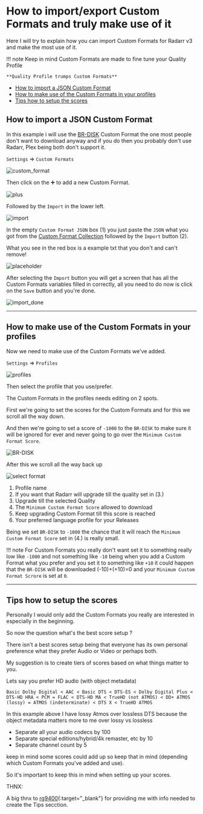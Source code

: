 # How to import/export Custom Formats and truly make use of it

Here I will try to explain how you can import Custom Formats for Radarr v3 and make the most use of it.

!!! note
    Keep in mind Custom Formats are made to fine tune your Quality Profile

    **Quality Profile trumps Custom Formats**

* [How to import a JSON Custom Format](#how-to-import-a-json-custom-format)
* [How to make use of the Custom Formats in your profiles](#how-to-make-use-of-the-custom-formats-in-your-profiles)
* [Tips how to setup the scores](#tips-how-to-setup-the-scores)

## How to import a JSON Custom Format

In this example i will use the [BR-DISK](Collection-of-Custom-Formats-for-RadarrV3.md#br-disk) Custom Format the one most people don't want to download anyway and if you do then you probably don't use Radarr, Plex being both don't support it.

`Settings` => `Custom Formats`

![custom_format](images/custom_format.png)

Then click on the :heavy_plus_sign: to add a new Custom Format.

![plus](images/plus.png)

Followed by the `Import` in the lower left.

![import](images/import.png)

In the empty `Custom Format JSON` box (1) you just paste the `JSON` what you got from the [Custom Format Collection](Collection-of-Custom-Formats-for-RadarrV3.md) followed by the `Import` button (2).

What you see in the red box is a example txt that you don't and can't remove!

![placeholder](images/placeholder.png)

After selecting the `Import` button you will get a screen that has all the Custom Formats variables filled in correctly,
all you need to do now is click on the `Save` button and you're done.

![import_done](images/import_done.png)

------

## How to make use of the Custom Formats in your profiles

Now we need to make use of the Custom Formats we've added.

`Settings` => `Profiles`

![profiles](images/profiles.png)

Then select the profile that you use/prefer.

The Custom Formats in the profiles needs editing on 2 spots.

First we're going to set the scores for the Custom Formats and for this we scroll all the way down.

And then we're going to set a score of `-1000` to the `BR-DISK` to make sure it will be ignored for ever and never going to go over the `Minimum Custom Format Score`.

![BR-DISK](images/BR-DISK.png)

After this we scroll all the way back up

![select format](images/select_format.png)

1. Profile name
1. If you want that Radarr will upgrade till the quality set in (3.)
1. Upgrade till the selected Quality
1. The `Minimum Custom Format Score` allowed to download
1. Keep upgrading Custom Format till this score is reached
1. Your preferred language profile for your Releases

Being we set `BR-DISK` to `-1000` the chance that it will reach the `Minimum Custom Format Score` set in (4.) is really small.

!!! note
    For Custom Formats you really don't want set it to something really low like `-1000` and not something like `-10` being when you add a Custom Format what you prefer and you set it to something like `+10` it could happen that the `BR-DISK` will be downloaded (-10)+(+10)=0 and your `Minimum Custom Format Scrore` is set at `0`.

------

## Tips how to setup the scores

Personally I would only add the Custom Formats you really are interested in especially in the beginning.

So now the question what's the best score setup ?

There isn't a best scores setup being that everyone has its own personal preference what they prefer Audio or Video or perhaps both.

My suggestion is to create tiers of scores based on what things matter to you.

Lets say you prefer HD audio (with object metadata)

`Basic Dolby Digital < AAC < Basic DTS < DTS-ES < Dolby Digital Plus < DTS-HD HRA < PCM = FLAC < DTS-HD MA < TrueHD (not ATMOS) < DD+ ATMOS (lossy) = ATMOS (indeterminate) < DTS X < TrueHD ATMOS`

In this example above I have lossy Atmos over lossless DTS because the object metadata matters more to me over lossy vs lossless

* Separate all your audio codecs by 100
* Separate special editions/hybrid/4k remaster, etc by 10
* Separate channel count by 5

keep in mind some scores could add up so keep that in mind (depending which Custom Formats you've added and use).

So it's important to keep this in mind when setting up your scores.

THNX:

A big thnx to [rg9400](https://github.com/rg9400){:target="_blank"} for providing me with info needed to create the Tips secction.
